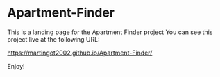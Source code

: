 # Apartment-Finder
This is a landing page for the Apartment Finder project
You can see this project live at the following URL:

https://martingot2002.github.io/Apartment-Finder/

Enjoy!
